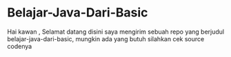 # Belajar-Java-Dari-Basic
Hai kawan , Selamat datang disini saya mengirim sebuah repo yang berjudul belajar-java-dari-basic, mungkin ada yang butuh silahkan cek source codenya
